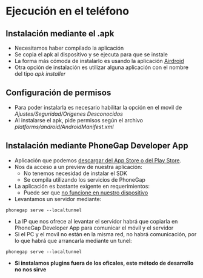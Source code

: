 # Ejecución en el teléfono


## Instalación mediante el .apk

- Necesitamos haber compilado la aplicación
- Se copia el apk al dispositivo y se ejecuta para que se instale
- La forma más cómoda de instalarlo es usando la aplicación [Airdroid](https://web.airdroid.com/)
- Otra opción de instalación es utilizar alguna aplicación con el nombre del tipo *apk installer*

## Configuración de permisos

- Para poder instalarla es necesario habilitar la opción en el movil de *Ajustes/Seguridad/Origenes Desconocidos*
- Al instalarse el apk, pide permisos según el archivo *platforms/android/AndroidManifest.xml*


## Instalación mediante PhoneGap Developer App

- Aplicación que podemos [descargar del App Store o del Play Store](http://docs.phonegap.com/getting-started/2-install-mobile-app/).
- Nos da acceso a un preview de nuestra aplicación:
  - No tenemos necesidad de instalar el SDK
  - Se compila utilizando los servicios de PhoneGap
- La aplicación es bastante exigente en requerimientos:
  - Puede ser que [no funcione en nuestro dispositivo](https://github.com/phonegap/phonegap-app-developer/issues/408)
- Levantamos un servidor mediante:

```
phonegap serve --localtunnel
```

- La IP que nos ofrece al levantar el servidor habrá que copiarla en PhoneGap Developer App para comunicar el móvil y el servidor
- Si el PC y el movil no están en la misma red, no habrá comunicación, por lo que habrá que arrancarla mediante un tunel:
```
phonegap serve --localtunnel
```
- **Si instalamos plugins fuera de los oficales, este método de desarrollo no nos sirve**



